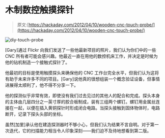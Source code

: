 # 木制数控触摸探针

> 原文:[https://hackaday.com/2012/04/10/wooden-cnc-touch-probe/](https://hackaday.com/2012/04/10/wooden-cnc-touch-probe/)

![diy-touch-probe](../Images/8f95dfb87f00e0bfbd090ee3868d2504.png "diy-touch-probe")

[Gary]通过 Flickr 向我们发送了一些他最新项目的照片，我们认为你们中的一些 CNC 所有者可能会感兴趣。他最近一直在用他的数控机床工作，并决定是时候为他的钻机制造一个接触式探针了。

他最初的目标是使用触摸探头来确保他的 CNC 工作台完全水平，但我们认为这将有助于未来许多不同的项目。[Gary]说他真的很想组装一个概念验证设备，但事情进展得太顺利了，他不得不分享一下。

他的探测似乎非常有效，即使没有我们过去见过的其他人的配合和完成。探头本身的主体由几层四分之一英寸厚的胶合板制成，装有三组两个螺钉。螺钉用金属丝连接在一起，以便在插入黄铜探针时形成闭合电路。当探头接触到固体物体时，电路断开，记录下探头头部的坐标。

虽然[加里]承认他在建造探测器时不够小心，但我们认为结果不言自明。对于第一次迭代，它的扫描能力相当令人印象深刻——我们迫不及待地想看到第二版。